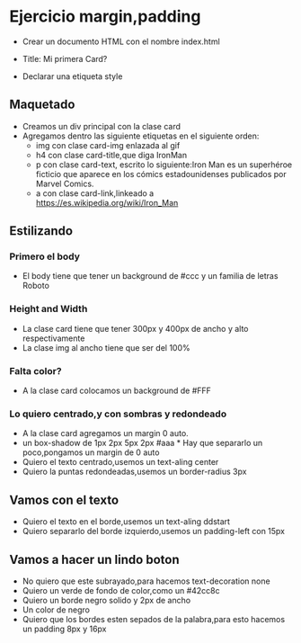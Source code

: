 # Ejercicio margin,padding

* Crear un documento HTML con el nombre index.html

* Title: Mi primera Card?
* Declarar una etiqueta style

## Maquetado

* Creamos un div principal con la clase card
* Agregamos dentro las siguiente etiquetas en el siguiente orden:
    * img con clase card-img  enlazada al gif
    * h4 con clase card-title,que diga IronMan
    * p con clase card-text,
    escrito lo siguiente:Iron Man es un superhéroe ficticio que aparece en los cómics estadounidenses publicados por Marvel Comics.
    * a con clase card-link,linkeado a https://es.wikipedia.org/wiki/Iron_Man

## Estilizando
### Primero el body
* El body  tiene  que  tener un background de  #ccc  y un familia de letras Roboto

###  Height and Width
* La clase card tiene que tener 300px y 400px de ancho  y  alto  respectivamente
* La clase img al  ancho tiene que ser del 100%

### Falta color?
* A la clase card colocamos un background de #FFF

###  Lo quiero centrado,y con  sombras y redondeado
* A la clase card agregamos  un margin 0 auto.
* un box-shadow de 1px 2px 5px 2px #aaa
* Hay que separarlo un poco,pongamos un margin de 0 auto
* Quiero el texto centrado,usemos  un text-aling center
* Quiero la puntas redondeadas,usemos un border-radius  3px

## Vamos con el texto
* Quiero el texto en el borde,usemos un text-aling ddstart
* Quiero separarlo del borde izquierdo,usemos un padding-left con 15px

## Vamos a hacer un lindo boton
* No quiero que este subrayado,para hacemos text-decoration none
* Quiero un verde de fondo de color,como un #42cc8c
* Quiero un borde negro solido y 2px de ancho
* Un color de  negro
* Quiero que los bordes  esten sepados de la palabra,para esto  hacemos un padding  8px y  16px